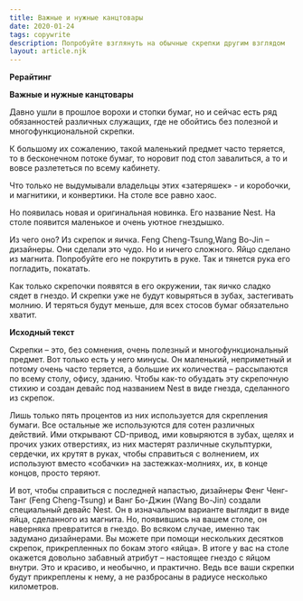 ```yaml
---
title: Важные и нужные канцтовары
date: 2020-01-24
tags: copywrite
description: Попробуйте взглянуть на обычные скрепки другим взглядом
layout: article.njk
---
```


**Рерайтинг**

**Важные и нужные канцтовары**

Давно ушли в прошлое ворохи и стопки бумаг, но и сейчас есть ряд обязанностей различных служащих, где не обойтись без полезной и многофункциональной скрепки.

 К большому их сожалению, такой маленький предмет часто теряется, то в бесконечном потоке бумаг, то норовит под стол завалиться, а то и вовсе разлететься по всему кабинету.

Что только не выдумывали владельцы этих «затеряшек» - и коробочки, и магнитики, и конвертики. На столе все равно хаос.

Но появилась новая и оригинальная новинка. Его название Nest. На столе появится маленькое и очень уютное гнездышко.

Из чего оно? Из скрепок и яичка. Feng Cheng-Tsung,Wang Bo-Jin – дизайнеры. Они  сделали это чудо. Но и ничего сложного. Яйцо сделано из магнита. Попробуйте его не покрутить в руке. Так и тянется рука его погладить, покатать.

Как только скрепочки появятся в его окружении, так яичко сладко сядет в гнездо. И скрепки уже не будут ковыряться в зубах, застегивать молнию. И теряться будут меньше, для всех стосов бумаг обязательно хватит. 

**Исходный текст**

Скрепки – это, без сомнения, очень полезный и многофункциональный предмет. Вот только есть у него минусы. Он маленький, неприметный и потому очень часто теряется, а большие их количества – рассыпаются по всему столу, офису, зданию. Чтобы как-то обуздать эту скрепочную стихию и создан девайс под названием Nest в виде гнезда, сделанного из скрепок.

Лишь только пять процентов из них используется для скрепления бумаги. Все остальные же используются для сотен различных действий. Ими открывают CD-привод, ими ковыряются в зубах, щелях и прочих узких отверстиях, из них мастерят различные скульптурки, сердечки, их крутят в руках, чтобы справиться с волнением, их используют вместо «собачки» на застежках-молниях, их, в конце концов, просто теряют.

И вот, чтобы справиться с последней напастью, дизайнеры Фенг Ченг-Танг (Feng Cheng-Tsung) и Ванг Бо-Джин (Wang Bo-Jin) создали специальный девайс Nest. Он в изначальном варианте выглядит в виде яйца, сделанного из магнита. Но, появившись на вашем столе, он наверняка превратится в гнездо.
Во всяком случае, именно так задумано дизайнерами. Вы можете при помощи нескольких десятков скрепок, прикрепленных по бокам этого «яйца». В итоге у вас на столе окажется довольно забавный атрибут – настоящее гнездо с яйцом внутри. Это и красиво, и необычно, и практично. Ведь все ваши скрепки будут прикреплены к нему, а не разбросаны в радиусе несколько километров.

